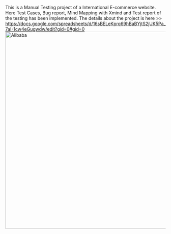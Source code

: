 This is a Manual Testing project of a International E-commerce website. Here Test Cases, Bug report, Mind Mapping with Xmind and Test report of the testing has been implemented.
The details about the project is here >> https://docs.google.com/spreadsheets/d/16sBELeKprq69hBaBYjtS2jUK5Pa_7aI-1cw4eGugwdw/edit?gid=0#gid=0
<img width="617" alt="Alibaba" src="https://github.com/user-attachments/assets/ff21e12d-cd9f-439f-838c-b6c2921154bd" />
